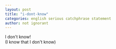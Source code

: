 ```yaml
---
layout: post
title: "i-dont-know"
categories: english serious catchphrase statement
author: not ignorant
---
```


I don't know!  
(I know that I don't know) 
